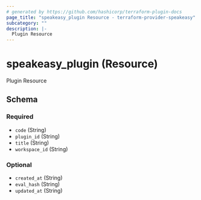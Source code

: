 ```yaml
---
# generated by https://github.com/hashicorp/terraform-plugin-docs
page_title: "speakeasy_plugin Resource - terraform-provider-speakeasy"
subcategory: ""
description: |-
  Plugin Resource
---
```


# speakeasy_plugin (Resource)

Plugin Resource



<!-- schema generated by tfplugindocs -->
## Schema

### Required

- `code` (String)
- `plugin_id` (String)
- `title` (String)
- `workspace_id` (String)

### Optional

- `created_at` (String)
- `eval_hash` (String)
- `updated_at` (String)


